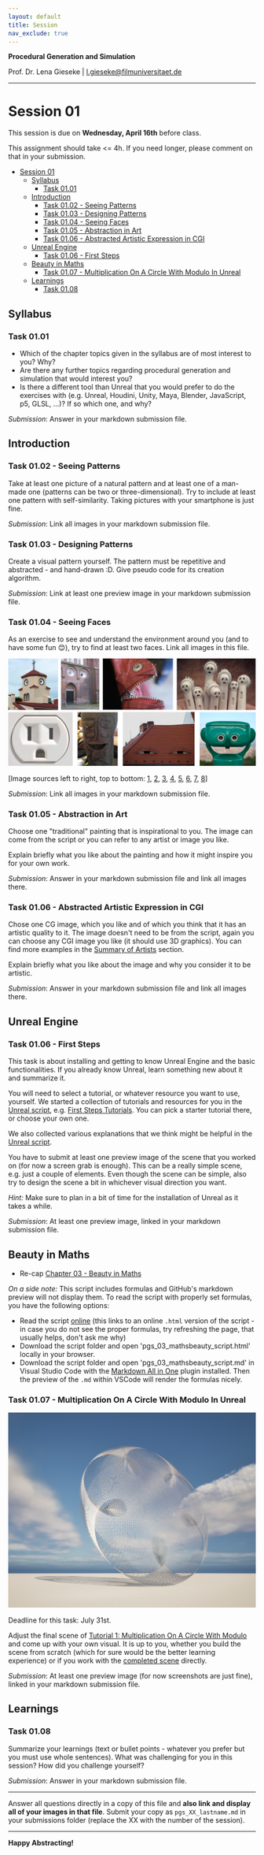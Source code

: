 ```yaml
---
layout: default
title: Session
nav_exclude: true
---
```


**Procedural Generation and Simulation**  


Prof. Dr. Lena Gieseke \| l.gieseke@filmuniversitaet.de  

---

# Session 01 

This session is due on **Wednesday, April 16th** before class.

This assignment should take <= 4h. If you need longer, please comment on that in your submission.

* [Session 01](#session-01)
    * [Syllabus](#syllabus)
        * [Task 01.01](#task-0101)
    * [Introduction](#introduction)
        * [Task 01.02 - Seeing Patterns](#task-0102---seeing-patterns)
        * [Task 01.03 - Designing Patterns](#task-0103---designing-patterns)
        * [Task 01.04 - Seeing Faces](#task-0104---seeing-faces)
        * [Task 01.05 - Abstraction in Art](#task-0105---abstraction-in-art)
        * [Task 01.06 - Abstracted Artistic Expression in CGI](#task-0106---abstracted-artistic-expression-in-cgi)
    * [Unreal Engine](#unreal-engine)
        * [Task 01.06 - First Steps](#task-0106---first-steps)
    * [Beauty in Maths](#beauty-in-maths)
        * [Task 01.07 - Multiplication On A Circle With Modulo In Unreal](#task-0107---multiplication-on-a-circle-with-modulo-in-unreal)
    * [Learnings](#learnings)
        * [Task 01.08](#task-0108)


## Syllabus

### Task 01.01

* Which of the chapter topics given in the syllabus are of most interest to you? Why?
* Are there any further topics regarding procedural generation and simulation that would interest you?
* Is there a different tool than Unreal that you would prefer to do the exercises with (e.g. Unreal, Houdini, Unity, Maya, Blender, JavaScript, p5, GLSL, ...)? If so which one, and why?

*Submission*: Answer in your markdown submission file.  

## Introduction

### Task 01.02 - Seeing Patterns

Take at least one picture of a natural pattern and at least one of a man-made one (patterns can be two or three-dimensional). Try to include at least one pattern with self-similarity. Taking pictures with your smartphone is just fine. 

*Submission*: Link all images in your markdown submission file.  


### Task 01.03 - Designing Patterns

Create a visual pattern yourself. The pattern must be repetitive and abstracted - and hand-drawn :D. 
Give pseudo code for its creation algorithm.

*Submission*: Link at least one preview image in your markdown submission file.  


### Task 01.04 - Seeing Faces

As an exercise to see and understand the environment around you (and to have some fun 😊), try to find at least two faces. Link all images in this file.

![faces_around_us](img/faces.png)

[Image sources left to right, top to bottom: [1](https://www.google.com/imgres?imgurl=https%3A%2F%2Fpbs.twimg.com%2Fprofile_images%2F378800000719377900%2F45f6f5459fe0d5678de052e8741700d0_400x400.jpeg&imgrefurl=https%3A%2F%2Ftwitter.com%2Ffacespics&docid=JoT1wUHfRfTWbM&tbnid=x30M4EKn_ft1wM%3A&vet=10ahUKEwisyqXc27_hAhXGJlAKHXNpArEQMwg_KAAwAA..i&w=400&h=400&bih=915&biw=1680&q=faces%20in%20things&ved=0ahUKEwisyqXc27_hAhXGJlAKHXNpArEQMwg_KAAwAA&iact=mrc&uact=8#h=400&imgdii=PorYURvb5HYYdM:&vet=10ahUKEwisyqXc27_hAhXGJlAKHXNpArEQMwg_KAAwAA..i&w=400), [2](https://www.themarysue.com/things-that-look-like-faces-pareidolia/), [3](https://www.themarysue.com/things-that-look-like-faces-pareidolia/), [4](http://www.abovetopsecret.com/forum/thread1159632/pg1), [5](https://lockerdome.com/buzzfeed.com/6814745186674964), [6](https://twitter.com/FacesPics/status/1086717380837953536), [7](https://laughingsquid.com/faces-in-things-funny-photos-of-objects-that-appear-to-have-faces/), [8](https://twitter.com/facespixx)]

*Submission*: Link all images in your markdown submission file.  


### Task 01.05 - Abstraction in Art

Choose one "traditional" painting that is inspirational to you. The image can come from the script or you can refer to any artist or image you like.  

Explain briefly what you like about the painting and how it might inspire you for your own work.

*Submission*: Answer in your markdown submission file and link all images there.  



### Task 01.06 - Abstracted Artistic Expression in CGI

Chose one CG image, which you like and of which you think that it has an artistic quality to it. The image doesn't need to be from the script, again you can choose any CGI image you like (it should use 3D graphics). You can find more examples in the [Summary of Artists](../../02_scripts/pgs_01_intro_script.md#summary-of-artists) section.  

Explain briefly what you like about the image and why you consider it to be artistic. 

*Submission*: Answer in your markdown submission file and link all images there.  


## Unreal Engine

### Task 01.06 - First Steps

This task is about installing and getting to know Unreal Engine and the basic functionalities. If you already know Unreal, learn something new about it and summarize it. 

You will need to select a tutorial, or whatever resource you want to use, yourself. We started a collection of tutorials and resources for you in the [Unreal script](../../02_scripts/pgs_02_unreal_script.md), e.g. [First Steps Tutorials](../../02_scripts/pgs_02_unreal_script.md#first-steps-tutorials). You can pick a starter tutorial there, or choose your own one. 

We also collected various explanations that we think might be helpful in the [Unreal script](../../02_scripts/pgs_02_unreal_script.md).
  
You have to submit at least one preview image of the scene that you worked on (for now a screen grab is enough). This can be a really simple scene, e.g. just a couple of elements. Even though the scene can be simple, also try to design the scene a bit in whichever visual direction you want.
  

*Hint:* Make sure to plan in a bit of time for the installation of Unreal as it takes a while.

*Submission*: At least one preview image, linked in your markdown submission file.  

## Beauty in Maths

* Re-cap [Chapter 03 - Beauty in Maths](../../02_scripts/pgs_03_mathsbeauty_script.html)

*On a side note:* This script includes formulas and GitHub's markdown preview will not display them. To read the script with properly set formulas, you have the following options:

* Read the script [online](../../02_scripts/pgs_03_mathsbeauty_script.html) (this links to an online `.html` version of the script - in case you do not see the proper formulas, try refreshing the page, that usually helps, don't ask me why)
* Download the script folder and open 'pgs_03_mathsbeauty_script.html' locally in your browser.
* Download the script folder and open 'pgs_03_mathsbeauty_script.md' in Visual Studio Code with the [Markdown All in One](https://marketplace.visualstudio.com/items?itemName=yzhang.markdown-all-in-one) plugin installed. Then the preview of the `.md` within VSCode will render the formulas nicely.

### Task 01.07 - Multiplication On A Circle With Modulo In Unreal

![](./pgs_tutorial_multicircle/img/pgs_t1_multicircle_02.png)

Deadline for this task: July 31st.

Adjust the final scene of [Tutorial 1: Multiplication On A Circle With Modulo](./pgs_tutorial_multicircle/pgs_tutorial_multicircle.md) and come up with your own visual. It is up to you, whether you build the scene from scratch (which for sure would be the better learning experience) or if you work with the [completed scene](https://github.com/ctechfilmuniversity/lecture_ss24_procedural_generation_and_simulation/blob/main/docs/01_sessions/01/pgs_tutorial_multicircle/pgs_tutorial_multicircle.zip) directly.


*Submission*: At least one preview image (for now screenshots are just fine), linked in your markdown submission file.  

## Learnings

### Task 01.08

Summarize your learnings (text or bullet points - whatever you prefer but you must use whole sentences). What was challenging for you in this session? How did you challenge yourself?

*Submission*: Answer in your markdown submission file.  

---
  
Answer all questions directly in a copy of this file and **also link and display all of your images in that file**. Submit your copy as `pgs_XX_lastname.md` in your submissions folder (replace the XX with the number of the session). 
  

---

**Happy Abstracting!**

